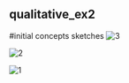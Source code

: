 ## qualitative_ex2
#initial concepts sketches
![3](https://github.com/user-attachments/assets/236d5257-dd3c-4b01-a81f-87885c4458bf)

![2](https://github.com/user-attachments/assets/ecb8bbec-37cd-4d21-8773-e19892c5f55c)

![1](https://github.com/user-attachments/assets/18a46d5c-5e10-4ac6-b368-f0b287412b67)
